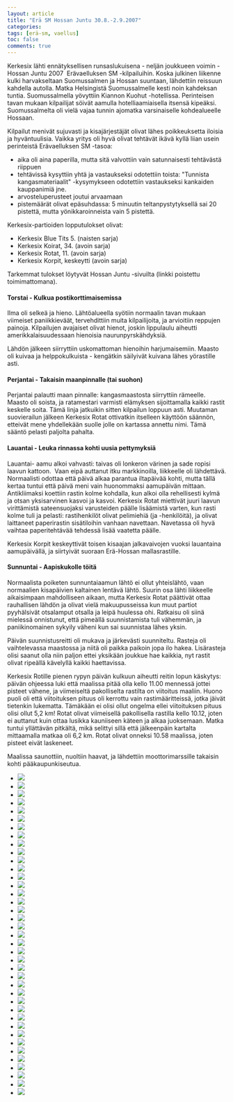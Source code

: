 ```yaml
---
layout: article
title: "Erä SM Hossan Juntu 30.8.-2.9.2007"
categories:
tags: [erä-sm, vaellus]
toc: false
comments: true
---
```


Kerkesix lähti ennätyksellisen runsaslukuisena - neljän joukkueen
voimin - Hossan Juntu 2007  Erävaelluksen SM -kilpailuihin. Koska
julkinen liikenne kulki harvakseltaan Suomussalmen ja Hossan suuntaan,
lähdettiin reissuun kahdella autolla. Matka Helsingistä Suomussalmelle
kesti noin kahdeksan tuntia. Suomussalmella yövyttiin Kiannon
Kuohut -hotellissa. Perinteisen tavan mukaan kilpailijat söivät aamulla
hotelliaamiaisella itsensä kipeäksi. Suomussalmelta oli vielä vajaa
tunnin ajomatka varsinaiselle kohdealueelle Hossaan.

Kilpailut menivät sujuvasti ja kisajärjestäjät olivat lähes
poikkeuksetta iloisia ja hyväntuulisia. Vaikka yritys oli hyvä olivat
tehtävät ikävä kyllä liian usein perinteistä Erävaelluksen SM -tasoa:

- aika oli aina paperilla, mutta sitä valvottiin vain satunnaisesti
  tehtävästä riippuen
- tehtävissä kysyttiin yhtä ja vastaukseksi odotettiin toista:
  "Tunnista kangasmateriaalit" -kysymykseen odotettiin vastaukseksi
  kankaiden kauppanimiä jne.
- arvosteluperusteet joutui arvaamaan
- pistemäärät olivat epäsuhdassa: 5 minuutin teltanpystytyksellä sai
  20 pistettä, mutta yönikkaroinneista vain 5 pistettä.

Kerkesix-partioiden lopputulokset olivat:

- Kerkesix Blue Tits 5. (naisten sarja)
- Kerkesix Koirat, 34. (avoin sarja)
- Kerkesix Rotat, 11. (avoin sarja)
- Kerkesix Korpit, keskeytti (avoin sarja)

Tarkemmat tulokset löytyvät Hossan
Juntu -sivuilta (linkki poistettu toimimattomana).

#### Torstai - Kulkua postikorttimaisemissa

Ilma oli selkeä ja hieno. Lähtöalueella syötiin normaalin tavan mukaan
viimeiset paniikkieväät, tervehdittiin muita kilpailijoita, ja
arvioitiin reppujen painoja. Kilpailujen avajaiset olivat hienot, joskin
lippulaulu aiheutti amerikkalaisuudessaan hienoisia naurunpyrskähdyksiä.

Lähdön jälkeen siirryttiin uskomattoman hienoihin harjumaisemiin. Maasto
oli kuivaa ja helppokulkuista - kengätkin säilyivät kuivana lähes
yörastille asti.

#### Perjantai - Takaisin maanpinnalle (tai suohon)

Perjantai palautti maan pinnalle: kangasmaastosta siirryttiin rämeelle.
Maasto oli soista, ja ratamestari varmisti elämyksen sijoittamalla
kaikki rastit keskelle soita. Tämä linja jatkuikin sitten kilpailun
loppuun asti. Muutaman suovierailun jälkeen Kerkesix Rotat ottivatkin
itselleen käyttöön säännön, etteivät mene yhdellekään suolle jolle on
kartassa annettu nimi. Tämä sääntö pelasti paljolta pahalta.

#### Lauantai - Leuka rinnassa kohti uusia pettymyksiä

Lauantai- aamu alkoi vahvasti: taivas oli lonkeron värinen ja sade
ropisi laavun kattoon.  Vaan eipä auttanut itku markkinoilla, liikkeelle
oli lähdettävä. Normaalisti odottaa että päivä alkaa parantua iltapäivää
kohti, mutta tällä kertaa tuntui että päivä meni vain huonommaksi
aamupäivän mittaan. Antikliimaksi koettiin rastin kolme kohdalla, kun
alkoi olla rehellisesti kylmä ja otsan yksisarvinen kasvoi ja kasvoi.
Kerkesix Rotat miettivät juuri laavun virittämistä sateensuojaksi
varusteiden päälle lisäämistä varten, kun rasti kolme tuli ja pelasti:
rastihenkilöt olivat pelimiehiä (ja -henkilöitä), ja olivat laittaneet
paperirastin sisätiloihin vanhaan navettaan. Navetassa oli hyvä vaihtaa
paperitehtävää tehdessä lisää vaatetta päälle.

Kerkesix Korpit keskeyttivät toisen kisaajan jalkavaivojen vuoksi
lauantaina aamupäivällä, ja siirtyivät suoraan Erä-Hossan
mallasrastille.

#### Sunnuntai - Aapiskukolle töitä

Normaalista poiketen sunnuntaiaamun lähtö ei ollut yhteislähtö, vaan
normaalien kisapäivien kaltainen lentävä lähtö. Suurin osa lähti
liikkeelle aikaisimpaan mahdolliseen aikaan, mutta Kerkesix Rotat
päättivät ottaa rauhallisen lähdön ja olivat vielä makuupusseissa kun
muut partiot pyyhälsivät otsalamput otsalla ja leipä huulessa ohi.
Ratkaisu oli siinä mielessä onnistunut, että pimeällä suunnistamista
tuli vähemmän, ja paniikinomainen sykyily väheni kun sai suunnistaa
lähes yksin.

Päivän suunnistusreitti oli mukava ja järkevästi suunniteltu. Rasteja
oli vaihtelevassa maastossa ja niitä oli paikka paikoin jopa ilo hakea.
Lisärasteja olisi saanut olla niin paljon ettei yksikään joukkue hae
kaikkia, nyt rastit olivat ripeällä kävelyllä kaikki haettavissa.

Kerkesix Rotille pienen rypyn päivän kulkuun aiheutti reitin lopun
käskytys: päivän ohjeessa luki että maalissa pitää olla kello 11.00
mennessä jottei pisteet vähene, ja viimeiseltä pakolliselta rastilta on
viitoitus maaliin. Huono puoli oli että viitoituksen pituus oli kerrottu
vain rastimääritteissä, jotka jäivät tietenkin lukematta. Tämäkään ei
olisi ollut ongelma ellei viitoituksen pituus olisi ollut 5,2 km! Rotat
olivat viimeisellä pakollisella rastilla kello 10.12, joten ei auttanut
kuin ottaa lusikka kauniiseen käteen ja alkaa juoksemaan. Matka tuntui
yllättävän pitkältä, mikä selittyi sillä että jälkeenpäin kartalta
mittaamalla matkaa oli 6,2 km. Rotat olivat onneksi 10.58 maalissa,
joten pisteet eivät laskeneet.

Maalissa saunottiin, nuoltiin haavat, ja lähdettiin moottorimarssille
takaisin kohti pääkaupunkiseutua.

<div class="th-grid image-gallery" markdown="1">

- [![](/images/era-sm-2007/Thumbnails/001.jpg)](/images/era-sm-2007/001.jpg)
- [![](/images/era-sm-2007/Thumbnails/004.jpg)](/images/era-sm-2007/004.jpg)
- [![](/images/era-sm-2007/Thumbnails/005.jpg)](/images/era-sm-2007/005.jpg)
- [![](/images/era-sm-2007/Thumbnails/006.jpg)](/images/era-sm-2007/006.jpg)
- [![](/images/era-sm-2007/Thumbnails/007.jpg)](/images/era-sm-2007/007.jpg)
- [![](/images/era-sm-2007/Thumbnails/008.jpg)](/images/era-sm-2007/008.jpg)
- [![](/images/era-sm-2007/Thumbnails/009.jpg)](/images/era-sm-2007/009.jpg)
- [![](/images/era-sm-2007/Thumbnails/010.jpg)](/images/era-sm-2007/010.jpg)
- [![](/images/era-sm-2007/Thumbnails/011.jpg)](/images/era-sm-2007/011.jpg)
- [![](/images/era-sm-2007/Thumbnails/013.jpg)](/images/era-sm-2007/013.jpg)
- [![](/images/era-sm-2007/Thumbnails/014.jpg)](/images/era-sm-2007/014.jpg)
- [![](/images/era-sm-2007/Thumbnails/015.jpg)](/images/era-sm-2007/015.jpg)
- [![](/images/era-sm-2007/Thumbnails/016.jpg)](/images/era-sm-2007/016.jpg)
- [![](/images/era-sm-2007/Thumbnails/017.jpg)](/images/era-sm-2007/017.jpg)
- [![](/images/era-sm-2007/Thumbnails/018.jpg)](/images/era-sm-2007/018.jpg)
- [![](/images/era-sm-2007/Thumbnails/019.jpg)](/images/era-sm-2007/019.jpg)
- [![](/images/era-sm-2007/Thumbnails/020.jpg)](/images/era-sm-2007/020.jpg)
- [![](/images/era-sm-2007/Thumbnails/022.jpg)](/images/era-sm-2007/022.jpg)
- [![](/images/era-sm-2007/Thumbnails/023.jpg)](/images/era-sm-2007/023.jpg)
- [![](/images/era-sm-2007/Thumbnails/024.jpg)](/images/era-sm-2007/024.jpg)
- [![](/images/era-sm-2007/Thumbnails/026.jpg)](/images/era-sm-2007/026.jpg)
- [![](/images/era-sm-2007/Thumbnails/027.jpg)](/images/era-sm-2007/027.jpg)
- [![](/images/era-sm-2007/Thumbnails/028.jpg)](/images/era-sm-2007/028.jpg)
- [![](/images/era-sm-2007/Thumbnails/029.jpg)](/images/era-sm-2007/029.jpg)
- [![](/images/era-sm-2007/Thumbnails/030.jpg)](/images/era-sm-2007/030.jpg)
- [![](/images/era-sm-2007/Thumbnails/031.jpg)](/images/era-sm-2007/031.jpg)
- [![](/images/era-sm-2007/Thumbnails/032.jpg)](/images/era-sm-2007/032.jpg)
- [![](/images/era-sm-2007/Thumbnails/034.jpg)](/images/era-sm-2007/034.jpg)
- [![](/images/era-sm-2007/Thumbnails/035.jpg)](/images/era-sm-2007/035.jpg)
- [![](/images/era-sm-2007/Thumbnails/036.jpg)](/images/era-sm-2007/036.jpg)
- [![](/images/era-sm-2007/Thumbnails/039.jpg)](/images/era-sm-2007/039.jpg)
- [![](/images/era-sm-2007/Thumbnails/040.jpg)](/images/era-sm-2007/040.jpg)
- [![](/images/era-sm-2007/Thumbnails/041.jpg)](/images/era-sm-2007/041.jpg)
- [![](/images/era-sm-2007/Thumbnails/042.jpg)](/images/era-sm-2007/042.jpg)
- [![](/images/era-sm-2007/Thumbnails/043.jpg)](/images/era-sm-2007/043.jpg)
- [![](/images/era-sm-2007/Thumbnails/044.jpg)](/images/era-sm-2007/044.jpg)
- [![](/images/era-sm-2007/Thumbnails/045.jpg)](/images/era-sm-2007/045.jpg)
- [![](/images/era-sm-2007/Thumbnails/046.jpg)](/images/era-sm-2007/046.jpg)
- [![](/images/era-sm-2007/Thumbnails/047.jpg)](/images/era-sm-2007/047.jpg)

</div>
